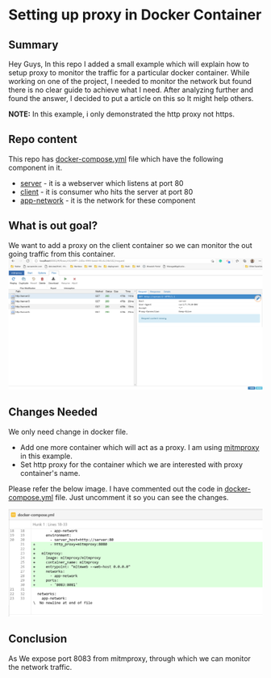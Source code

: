# Setting up proxy in Docker Container
## Summary
Hey Guys, In this repo I added a small example which will explain how to setup proxy to monitor the traffic for a particular docker container. While working on one of the project, I needed to monitor the network but found there is no clear guide to achieve what I need. After analyzing further and found the answer, I decided to put a article on this so It might help others.

**NOTE:** In this example, i only demonstrated the http proxy not https.

## Repo content
This repo has [docker-compose.yml](https://github.com/venkatpselvam1/docker-container-proxy/blob/master/docker-compose.yml) file which have the following component in it.
* [server](https://github.com/venkatpselvam1/docker-container-proxy/blob/master/docker-compose.yml#L4) - it is a webserver which listens at port 80
* [client](https://github.com/venkatpselvam1/docker-container-proxy/blob/master/docker-compose.yml#L12) - it is consumer who hits the server at port 80
* [app-network](https://github.com/venkatpselvam1/docker-container-proxy/blob/master/docker-compose.yml#L33) - it is the network for these component

## What is out goal?
We want to add a proxy on the client container so we can monitor the out going traffic from this container.
![Setting proxy](https://github.com/venkatpselvam1/docker-container-proxy/blob/master/Result.PNG?raw=true)

## Changes Needed
We only need change in docker file.
* Add one more container which will act as a proxy. I am using [mitmproxy](https://hub.docker.com/r/mitmproxy/mitmproxy/) in this example.
* Set http proxy for the container which we are interested with proxy container's name.

Please refer the below image. I have commented out the code in [docker-compose.yml](https://github.com/venkatpselvam1/docker-container-proxy/blob/master/docker-compose.yml) file. Just uncomment it so you can see the changes.

![Changes](https://github.com/venkatpselvam1/docker-container-proxy/blob/master/Changes.PNG?raw=true)

## Conclusion
As We expose port 8083 from mitmproxy, through which we can monitor the network traffic.